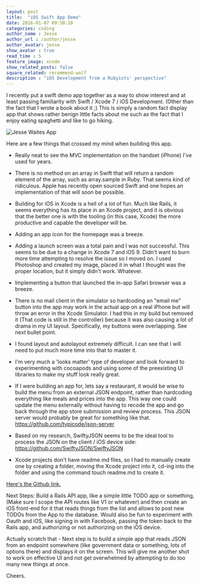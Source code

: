 ```yaml
---
layout: post
title:  "iOS Swift App Demo"
date: 2016-01-07 09:50:28
categories: coding
author_name : Jesse
author_url : /author/jesse
author_avatar: jesse
show_avatar : true
read_time : 5
feature_image: xcode
show_related_posts: false
square_related: recommend-wolf
description : "iOS Development from a Rubyists' perspective"
---
```


I recently put a swift demo app together as a way to show interest and at least passing familiarity with Swift / Xcode 7 / iOS Development. (Other than the fact that I wrote a book about it ;) This is simply a random fact display app that shows rather benign little facts about me such as the fact that I enjoy eating spaghetti and like to go hiking.

![Jesse Waites App](http://i.imgur.com/nRNKOA2.png")


Here are a few things that crossed my mind when building this app.

* Really neat to see the MVC implementation on the handset (iPhone) I've used for years.

* There is no method on an array in Swift that will return a random element of the array, such as array.sample in Ruby. That seems kind of ridiculous. Apple has recently open sourced Swift and one hopes an implementation of that will soon be possible.

* Building for iOS in Xcode is a hell of a lot of fun. Much like Rails, it seems everything has its place in an Xcode project, and it is obvious that the better one is with the tooling (in this case, Xcode) the more productive and capable the developer will be.

* Adding an app icon for the homepage was a breeze.

* Adding a launch screen was a total pain and I was not successful. This seems to be due to a change in Xcode 7 and iOS 9. Didn't want to burn more time attempting to resolve the issue so I moved on. I used Photoshop and created my image, placed it in what I thought was the proper location, but it simply didn't work. Whatever.

* Implementing a button that launched the in-app Safari browser was a breeze.

* There is no mail client in the simulator so hardcoding an "email me" button into the app may work in the actual app on a real iPhone but will throw an error in the Xcode Simulator. I had this in my build but removed it (That code is still in the controller) because it was also causing a lot of drama in my UI layout. Specifically, my buttons were overlapping. See next bullet point.

* I found layout and autolayout extremely difficult. I can see that I will need to put much more time into that to master it.

* I'm very much a 'looks matter' type of developer and look forward to experimenting with cocoapods and using some of the preexisting UI libraries to make my stuff look really great.

* If I were building an app for, lets say a restaurant, it would be wise to build the menu from an external JSON endpoint, rather than hardcoding everything like meals and prices into the app. This way one could update the menu externally without having to recode the app and go back through the app store submission and review process. This JSON server would probably be great for something like that. https://github.com/typicode/json-server

* Based on my research, SwiftyJSON seems to be the ideal tool to process the JSON on the client / iOS device side: https://github.com/SwiftyJSON/SwiftyJSON

* Xcode projects don't have readme.md files, so I had to manually create one by creating a folder, moving the Xcode project into it, cd-ing into the folder and using the command touch readme.md to create it.

[Here's the Github link.](https://github.com/piratebroadcast/ios_swift_demo_app)


Next Steps: Build a Rails API app, like a simple little TODO app or something, (Make sure I scope the API routes like V1 or whatever) and then create an iOS front-end for it that reads things from the list and allows to post new TODOs from the App to the database. Would also be fun to experiment with Oauth and iOS, like signing in with Facebook, passing the token back to the Rails app, and authorizing or not authorizing on the iOS device.

Actually scratch that - Next step is to build a simple app that reads JSON from an endpoint somewhere (like government data or something, lots of options there) and displays it on the screen. This will give me another shot to work on effective UI and not get overwhelmed by attempting to do too many new things at once.

Cheers.
